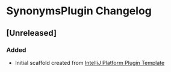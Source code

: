 <!-- Keep a Changelog guide -> https://keepachangelog.com -->

# SynonymsPlugin Changelog

## [Unreleased]
### Added
- Initial scaffold created from [IntelliJ Platform Plugin Template](https://github.com/JetBrains/intellij-platform-plugin-template)
